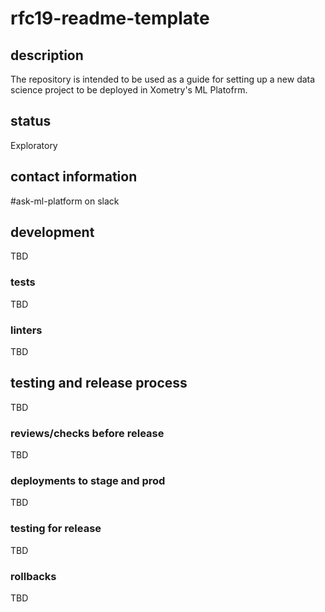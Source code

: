 <!-- NOTE https://xometry.atlassian.net/wiki/spaces/TECH/pages/6466732082/RFC+19.0+-+Repository+Setup+and+README -->
<!-- TODO Fill in description under the About section of the repo details -->
<!-- TODO Fill in the repo's primary-maintainer custom property (if it wasn't already tagged during repo creation) -->
<!-- TODO Disable Wiki, Issues, Allow forking, Discussions, Projects -->
<!-- TODO Give xometry development write access to the repo -->
<!-- TODO Give team lead and director of team that maintain repo admin access -->
<!-- TODO Enable branch protection on default branch - merges to default branch must require at least one code review -->
<!-- TODO Require status checks to pass before merging -->
<!-- TODO Integrate security scans and checks, see https://xometry.atlassian.net/wiki/spaces/TECH/pages/5347770717/Security+Analysis+with+GitHub+Advanced+Security+GHAS -->
# rfc19-readme-template
<!-- TODO status badges, e.g., argocd badges or github workflows statuses -->
<!-- TODO link to code generated docs, e.g., openapi spec generated docs -->
<!-- TODO a high-level overview of the software design and the various components that make up each service -->

## description
The repository is intended to be used as a guide for setting up a new data science project to be deployed in Xometry's ML Platofrm.

## status
Exploratory 

## contact information
#ask-ml-platform on slack

<!-- TODO fill out sections below if deployed repository -->
## development
TBD

### tests
TBD

### linters
TBD


## testing and release process
TBD


### reviews/checks before release
TBD

### deployments to stage and prod 
TBD

### testing for release
TBD

### rollbacks
TBD

